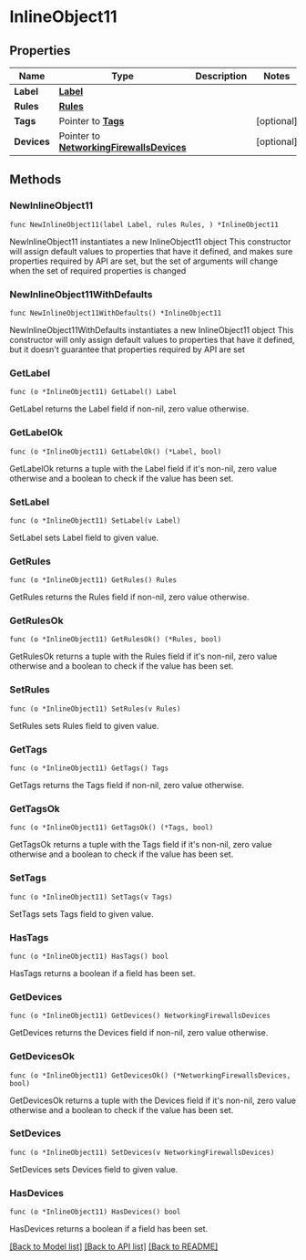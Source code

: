 # InlineObject11

## Properties

Name | Type | Description | Notes
------------ | ------------- | ------------- | -------------
**Label** | [**Label**](Label.md) |  | 
**Rules** | [**Rules**](Rules.md) |  | 
**Tags** | Pointer to [**Tags**](Tags.md) |  | [optional] 
**Devices** | Pointer to [**NetworkingFirewallsDevices**](NetworkingFirewallsDevices.md) |  | [optional] 

## Methods

### NewInlineObject11

`func NewInlineObject11(label Label, rules Rules, ) *InlineObject11`

NewInlineObject11 instantiates a new InlineObject11 object
This constructor will assign default values to properties that have it defined,
and makes sure properties required by API are set, but the set of arguments
will change when the set of required properties is changed

### NewInlineObject11WithDefaults

`func NewInlineObject11WithDefaults() *InlineObject11`

NewInlineObject11WithDefaults instantiates a new InlineObject11 object
This constructor will only assign default values to properties that have it defined,
but it doesn't guarantee that properties required by API are set

### GetLabel

`func (o *InlineObject11) GetLabel() Label`

GetLabel returns the Label field if non-nil, zero value otherwise.

### GetLabelOk

`func (o *InlineObject11) GetLabelOk() (*Label, bool)`

GetLabelOk returns a tuple with the Label field if it's non-nil, zero value otherwise
and a boolean to check if the value has been set.

### SetLabel

`func (o *InlineObject11) SetLabel(v Label)`

SetLabel sets Label field to given value.


### GetRules

`func (o *InlineObject11) GetRules() Rules`

GetRules returns the Rules field if non-nil, zero value otherwise.

### GetRulesOk

`func (o *InlineObject11) GetRulesOk() (*Rules, bool)`

GetRulesOk returns a tuple with the Rules field if it's non-nil, zero value otherwise
and a boolean to check if the value has been set.

### SetRules

`func (o *InlineObject11) SetRules(v Rules)`

SetRules sets Rules field to given value.


### GetTags

`func (o *InlineObject11) GetTags() Tags`

GetTags returns the Tags field if non-nil, zero value otherwise.

### GetTagsOk

`func (o *InlineObject11) GetTagsOk() (*Tags, bool)`

GetTagsOk returns a tuple with the Tags field if it's non-nil, zero value otherwise
and a boolean to check if the value has been set.

### SetTags

`func (o *InlineObject11) SetTags(v Tags)`

SetTags sets Tags field to given value.

### HasTags

`func (o *InlineObject11) HasTags() bool`

HasTags returns a boolean if a field has been set.

### GetDevices

`func (o *InlineObject11) GetDevices() NetworkingFirewallsDevices`

GetDevices returns the Devices field if non-nil, zero value otherwise.

### GetDevicesOk

`func (o *InlineObject11) GetDevicesOk() (*NetworkingFirewallsDevices, bool)`

GetDevicesOk returns a tuple with the Devices field if it's non-nil, zero value otherwise
and a boolean to check if the value has been set.

### SetDevices

`func (o *InlineObject11) SetDevices(v NetworkingFirewallsDevices)`

SetDevices sets Devices field to given value.

### HasDevices

`func (o *InlineObject11) HasDevices() bool`

HasDevices returns a boolean if a field has been set.


[[Back to Model list]](../README.md#documentation-for-models) [[Back to API list]](../README.md#documentation-for-api-endpoints) [[Back to README]](../README.md)


